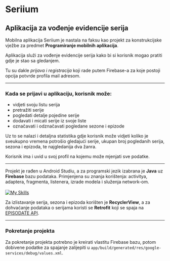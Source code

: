 # Seriium

## Aplikacija za vođenje evidencije serija

Mobilna aplikacija Seriium je nastala na faksu kao projekt za konstrukcijske vježbe za predmet **Programiranje mobilnih aplikacija**.

Aplikacija služi za vođenje evidencije serija kako bi si korisnik mogao pratiti gdje je stao sa gledanjem.

Tu su dakle _prijava i registracija_ koji rade putem Firebase-a za koje postoji opcija potvrde profila mail adresom.

---

### Kada se prijavi u aplikaciju, korisnik može:

- vidjeti svoju listu serija
- pretražiti serije
- pogledati detalje pojedine serije
- dodavati i micati serije iz svoje liste
- označavati i odznačavati pogledane sezone i epizode

Uz to se nalazi i detaljna statistika gdje korisnik može vidjeti koliko je sveukupno vremena potrošio gledajući serije, ukupan broj pogledanih serija, sezona i epizoda, te najgledanija dva žanra.

Korisnik ima i uvid u svoj profil na kojemu može mjenjati sve podatke.

---

Projekt je rađen u Android Studiu, a za programski jezik izabrana je **Java** uz **Firebase** bazu podataka. Primjenjena su znanja korištenja: activitya, adaptera, fragmenta, listenera, izrade modela i služenja network-om.
\
\
[![My Skills](https://skills.thijs.gg/icons?i=androidstudio,java,firebase)](https://skills.thijs.gg)

Za izlistavanje serija, sezona i epizoda korišten je **RecyclerView**, a za dohvaćanje podataka o serijama koristi se **Retrofit** koji se spaja na [EPISODATE API](https://www.episodate.com/api).

---

### Pokretanje projekta

Za pokretanje projekta potrebno je kreirati vlastitu Firebase bazu, potom dobivene podatke za spajanje zalijepiti u `app/build/generated/res/google-services/debug/values.xml`.
